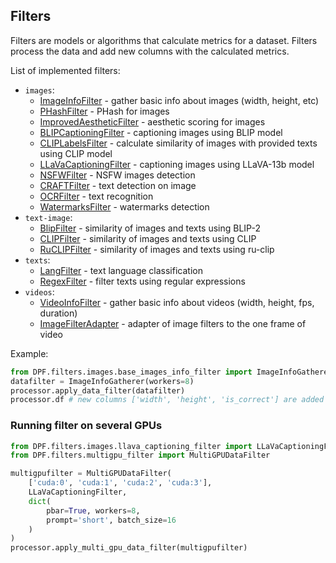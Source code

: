 ## Filters

Filters are models or algorithms that calculate metrics for a dataset. 
Filters process the data and add new columns with the calculated metrics.

List of implemented filters:
- `images`:
  - [ImageInfoFilter](../DPF/filters/images/info_filter.py) - gather basic info about images (width, height, etc)
  - [PHashFilter](../DPF/filters/images/hash_filters.py) - PHash for images
  - [ImprovedAestheticFilter](../DPF/filters/images/aesthetic_improved_filter.py) - aesthetic scoring for images
  - [BLIPCaptioningFilter](../DPF/filters/images/blip_captioning_filter.py) - captioning images using BLIP model
  - [CLIPLabelsFilter](../DPF/filters/images/cliplabels_filter.py) - calculate similarity of images with provided texts using CLIP model
  - [LLaVaCaptioningFilter](../DPF/filters/images/llava_captioning_filter.py) - captioning images using LLaVA-13b model
  - [NSFWFilter](../DPF/filters/images/nsfw_filter.py) - NSFW images detection
  - [CRAFTFilter](../DPF/filters/images/text_detection_filter.py) - text detection on image
  - [OCRFilter](../DPF/filters/images/ocr_filter.py) - text recognition
  - [WatermarksFilter](../DPF/filters/images/watermarks_filter.py) - watermarks detection
- `text-image`:
  - [BlipFilter](../DPF/filters/text2image/blip_filter.py) - similarity of images and texts using BLIP-2
  - [CLIPFilter](../DPF/filters/text2image/clip_filter.py) - similarity of images and texts using CLIP
  - [RuCLIPFilter](../DPF/filters/text2image/ruclip_filter.py) - similarity of images and texts using ru-clip
- `texts`:
  - [LangFilter](../DPF/filters/texts/lang_filter.py) - text language classification
  - [RegexFilter](../DPF/filters/texts/regex_filter.py) - filter texts using regular expressions
- `videos`:
  - [VideoInfoFilter](../DPF/filters/videos/info_filter.py) - gather basic info about videos (width, height, fps, duration)
  - [ImageFilterAdapter](../DPF/filters/videos/image_filter_adapter.py) - adapter of image filters to the one frame of video

Example:
```python
from DPF.filters.images.base_images_info_filter import ImageInfoGatherer
datafilter = ImageInfoGatherer(workers=8)
processor.apply_data_filter(datafilter)
processor.df # new columns ['width', 'height', 'is_correct'] are added
```

### Running filter on several GPUs

```python
from DPF.filters.images.llava_captioning_filter import LLaVaCaptioningFilter
from DPF.filters.multigpu_filter import MultiGPUDataFilter

multigpufilter = MultiGPUDataFilter(
    ['cuda:0', 'cuda:1', 'cuda:2', 'cuda:3'],
    LLaVaCaptioningFilter,
    dict(
        pbar=True, workers=8,
        prompt='short', batch_size=16
    )
)
processor.apply_multi_gpu_data_filter(multigpufilter)
```